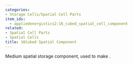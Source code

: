 ```yaml
---
categories:
- Storage Cells/Spatial Cell Parts
item_ids:
  - appliedenergistics2:16_cubed_spatial_cell_component
related:
- Spatial Cell Parts
- Spatial Cells
title: 16Cubed Spatial Component
---
```


Medium spatial storage component, used to make <ItemLink
id="appliedenergistics2:16_cubed_spatial_storage_cell"/>.

<RecipeFor
id="appliedenergistics2:16_cubed_spatial_cell_component"/>
